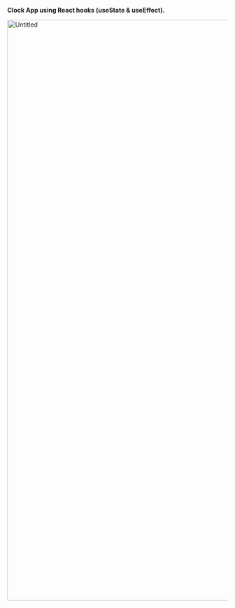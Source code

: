 
**Clock App using React hooks (useState & useEffect).**


<img width="1325" alt="Untitled" src="https://user-images.githubusercontent.com/90219924/186190031-769bd0e8-45f9-4128-992c-b4e96710814a.png">
